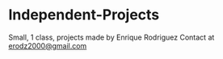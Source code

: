 # Independent-Projects
Small, 1 class, projects made by Enrique Rodriguez 
Contact at erodz2000@gmail.com
